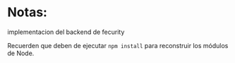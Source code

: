 # Notas:
implementacion del backend de fecurity

Recuerden que deben de ejecutar ```npm install``` para reconstruir los módulos de Node.